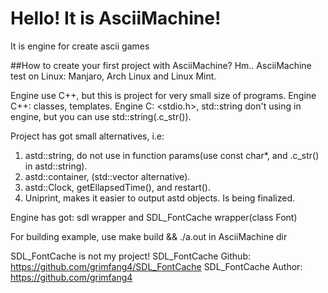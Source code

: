 # Hello! It is AsciiMachine!
It is engine for create ascii games

##How to create your first project with AsciiMachine?
Hm.. AsciiMachine test on Linux: Manjaro, Arch Linux and Linux Mint.

Engine use C++, but this is project for very small size of programs.
Engine C++: classes, templates.
Engine C: <stdio.h>, std::string don't using in engine, but you can use std::string(.c_str()).

Project has got small alternatives, i.e: 
1. astd::string, do not use in function params(use const char*, and .c_str() in astd::string).
2. astd::container, (std::vector alternative).
3. astd::Clock, getEllapsedTime(), and restart().
4. Uniprint, makes it easier to output astd objects. Is being finalized.

Engine has got: sdl wrapper and SDL_FontCache wrapper(class Font) 

For building example, use make build && ./a.out in AsciiMachine dir

SDL_FontCache is not my project!
SDL_FontCache Github: https://github.com/grimfang4/SDL_FontCache
SDL_FontCache Author: https://github.com/grimfang4
